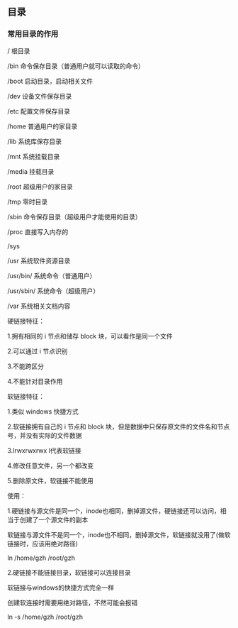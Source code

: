 ## 目录
### 常用目录的作用

/ 根目录

/bin 命令保存目录（普通用户就可以读取的命令）

/boot 启动目录，启动相关文件

/dev 设备文件保存目录

/etc 配置文件保存目录

/home 普通用户的家目录

/lib 系统库保存目录

/mnt 系统挂载目录

/media 挂载目录

/root 超级用户的家目录

/tmp 零时目录

/sbin 命令保存目录（超级用户才能使用的目录）

/proc 直接写入内存的

/sys

/usr 系统软件资源目录

/usr/bin/ 系统命令（普通用户）

/usr/sbin/ 系统命令（超级用户）

/var 系统相关文档内容

硬链接特征：

1.拥有相同的 i 节点和储存 block 块，可以看作是同一个文件

2.可以通过 i 节点识别

3.不能跨区分

4.不能针对目录作用

软链接特征：

1.类似 windows 快捷方式

2.软链接拥有自己的 i 节点和 block 块，但是数据中只保存原文件的文件名和节点号，并没有实际的文件数据

3.lrwxrwxrwx l代表软链接

4.修改任意文件，另一个都改变

5.删除原文件，软链接不能使用

使用：

1.硬链接与源文件是同一个，inode也相同，删掉源文件，硬链接还可以访问，相当于创建了一个源文件的副本

软链接与源文件不是同一个，inode也不相同，删掉源文件，软链接就没用了(做软链接时，应该用绝对路径)

ln /home/gzh /root/gzh

2.硬链接不能链接目录，软链接可以连接目录

软链接与windows的快捷方式完全一样

创建软连接时需要用绝对路径，不然可能会报错

ln -s /home/gzh /root/gzh
